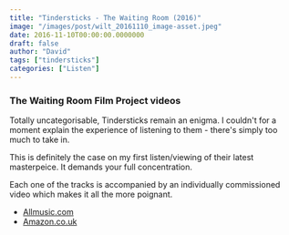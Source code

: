```yaml
---
title: "Tindersticks - The Waiting Room (2016)"
image: "/images/post/wilt_20161110_image-asset.jpeg"
date: 2016-11-10T00:00:00.0000000
draft: false
author: "David"
tags: ["tindersticks"]
categories: ["Listen"]
---
```

### The Waiting Room Film Project videos

 Totally uncategorisable, Tindersticks remain an enigma. I couldn't for a moment explain the experience of listening to them - there's simply too much to take in. 

 This is definitely the case on my first listen/viewing of their latest masterpeice. It demands your full concentration.

 Each one of the tracks is accompanied by an individually commissioned video which makes it all the more poignant.

-  [Allmusic.com](http://www.allmusic.com/album/the-waiting-room-mw0002884403)
-  [Amazon.co.uk](https://www.amazon.co.uk/d/CDs-Vinyl/WAITING-ROOM-Tindersticks/B015NOMQ3Q/ref=sr_1_1?s=music&amp;ie=UTF8&amp;qid=1478762224&amp;sr=1-1&amp;keywords=tindersticks)